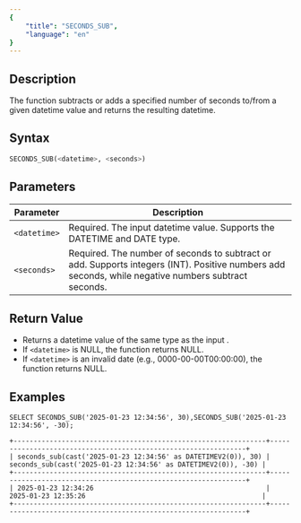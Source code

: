```yaml
---
{
    "title": "SECONDS_SUB",
    "language": "en"
}
---
```


<!-- 
Licensed to the Apache Software Foundation (ASF) under one
or more contributor license agreements.  See the NOTICE file
distributed with this work for additional information
regarding copyright ownership.  The ASF licenses this file
to you under the Apache License, Version 2.0 (the
"License"); you may not use this file except in compliance
with the License.  You may obtain a copy of the License at

  http://www.apache.org/licenses/LICENSE-2.0

Unless required by applicable law or agreed to in writing,
software distributed under the License is distributed on an
"AS IS" BASIS, WITHOUT WARRANTIES OR CONDITIONS OF ANY
KIND, either express or implied.  See the License for the
specific language governing permissions and limitations
under the License.
-->

## Description

The function subtracts or adds a specified number of seconds to/from a given datetime value and returns the resulting
datetime.

## Syntax

```sql
SECONDS_SUB(<datetime>, <seconds>)
```

## Parameters

| Parameter    | Description                                                                                                                                         |
|--------------|-----------------------------------------------------------------------------------------------------------------------------------------------------|
| `<datetime>` | Required. The input datetime value. Supports the DATETIME and DATE type.                                                                            |
| `<seconds>`  | Required. The number of seconds to subtract or add. Supports integers (INT). Positive numbers add seconds, while negative numbers subtract seconds. |

## Return Value
- Returns a datetime value of the same type as the input <datetime>.
- If `<datetime>` is NULL, the function returns NULL.
- If `<datetime>` is an invalid date (e.g., 0000-00-00T00:00:00), the function returns NULL.

## Examples

```
SELECT SECONDS_SUB('2025-01-23 12:34:56', 30),SECONDS_SUB('2025-01-23 12:34:56', -30);
```
```text
+---------------------------------------------------------------+----------------------------------------------------------------+
| seconds_sub(cast('2025-01-23 12:34:56' as DATETIMEV2(0)), 30) | seconds_sub(cast('2025-01-23 12:34:56' as DATETIMEV2(0)), -30) |
+---------------------------------------------------------------+----------------------------------------------------------------+
| 2025-01-23 12:34:26                                           | 2025-01-23 12:35:26                                            |
+---------------------------------------------------------------+----------------------------------------------------------------+
```
